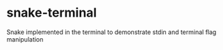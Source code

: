 # snake-terminal
Snake implemented in the terminal to demonstrate stdin and terminal flag manipulation
